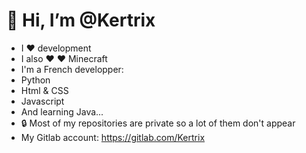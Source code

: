 # 👋 Hi, I’m @Kertrix 
- I ❤️ development
- I also ❤️ ❤️ Minecraft
- I'm a French developper:
- Python
- Html & CSS
- Javascript
- And learning Java...
- 🔒 Most of my repositories are private so a lot of them don't appear
- My Gitlab account: https://gitlab.com/Kertrix

<!---
Kertrix/Kertrix is a ✨ special ✨ repository because its `README.md` (this file) appears on your GitHub profile.
You can click the Preview link to take a look at your changes.
--->

